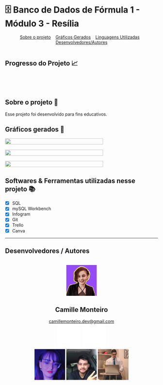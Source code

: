 # 🗄 Banco de Dados de Fórmula 1 - Módulo 3 - Resília

<div id="inicio" align=center>
  <a href="#sobre">Sobre o projeto</a>&nbsp;&nbsp;&nbsp;
  <a href="graficos">Gráficos Gerados</a>&nbsp;&nbsp;&nbsp;
  <a href="#linguagens">Linguagens Utilizadas</a>&nbsp;&nbsp;&nbsp;
  <a href="#autores">Desenvolvedores/Autores</a>
</div><br>

<h2>Progresso do Projeto 📈</h2><br>

<img src="" height="40em"><br>

<h2 id="sobre">Sobre o projeto 🔎</h2>
<!-- Escrever texto! -->

Esse projeto foi desenvolvido para fins educativos.</p>

<h2 id="graficos">Gráficos gerados 📸</h2>

<img src="" width="80%" height="50%"><br>

<img src="" width="80%" height="50%"><br>

<img src="" width="80%" height="50%"><br>


<h2 id="linguagens">Softwares & Ferramentas utilizadas nesse projeto 📚</h2>

- [x] SQL
- [x] mySQL Workbench
- [x] Infogram
- [x] Git
- [x] Trello
- [x] Canva

<hr>

<div id="autores" align="center">
<h2 align="left">Desenvolvedores / Autores</h2><br>

<img src="https://raw.githubusercontent.com/Lauracastro27/projetoFinal_modulo3/main/Page/img/Cami.png" width="20%">
    <h2>Camille Monteiro</h2>
    <a href="mailto:camillemonteiro.dev@gmail.com">camillemonteiro.dev@gmail.com</a><br>
    <a href="https://github.com/camimonteiro" target="_blank"><img src="https://raw.githubusercontent.com/camimonteiro/Game_SaidaEscarlate/main/Images/GitHubwhite.png" height="80em" title="GitHub de Camille"></a>
    <a href="https://www.linkedin.com/in/camillemonteiro/" target="_blank"><img src="https://raw.githubusercontent.com/camimonteiro/Game_SaidaEscarlate/main/Images/LinkedInWhite.png" height="80em" title="LinkedIn de Camille"></a><br>
<img src="https://raw.githubusercontent.com/Lauracastro27/projetoFinal_modulo3/main/Page/img/Laura.png" width="20%" >
<img src="https://raw.githubusercontent.com/Lauracastro27/projetoFinal_modulo3/main/Page/img/Valdery.jpg" width="20%">
<img src="https://raw.githubusercontent.com/Lauracastro27/projetoFinal_modulo3/main/Page/img/Will.jpg" width="20%">

</div>